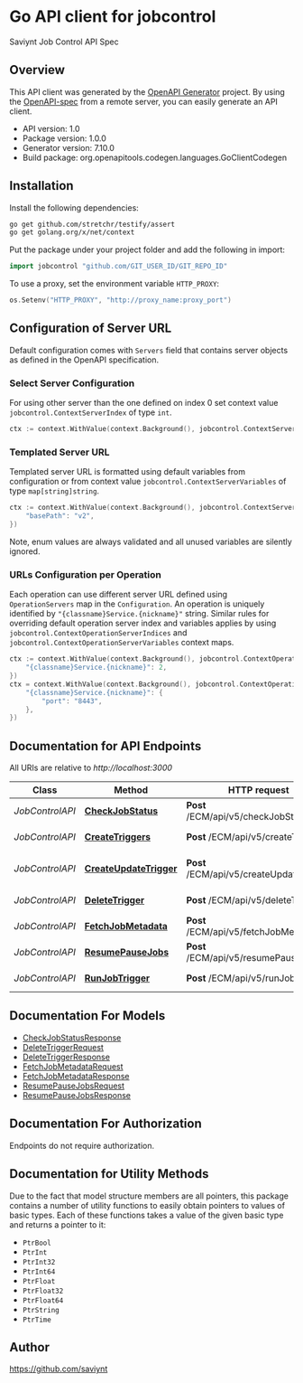 # Go API client for jobcontrol

Saviynt Job Control API Spec

## Overview
This API client was generated by the [OpenAPI Generator](https://openapi-generator.tech) project.  By using the [OpenAPI-spec](https://www.openapis.org/) from a remote server, you can easily generate an API client.

- API version: 1.0
- Package version: 1.0.0
- Generator version: 7.10.0
- Build package: org.openapitools.codegen.languages.GoClientCodegen

## Installation

Install the following dependencies:

```sh
go get github.com/stretchr/testify/assert
go get golang.org/x/net/context
```

Put the package under your project folder and add the following in import:

```go
import jobcontrol "github.com/GIT_USER_ID/GIT_REPO_ID"
```

To use a proxy, set the environment variable `HTTP_PROXY`:

```go
os.Setenv("HTTP_PROXY", "http://proxy_name:proxy_port")
```

## Configuration of Server URL

Default configuration comes with `Servers` field that contains server objects as defined in the OpenAPI specification.

### Select Server Configuration

For using other server than the one defined on index 0 set context value `jobcontrol.ContextServerIndex` of type `int`.

```go
ctx := context.WithValue(context.Background(), jobcontrol.ContextServerIndex, 1)
```

### Templated Server URL

Templated server URL is formatted using default variables from configuration or from context value `jobcontrol.ContextServerVariables` of type `map[string]string`.

```go
ctx := context.WithValue(context.Background(), jobcontrol.ContextServerVariables, map[string]string{
	"basePath": "v2",
})
```

Note, enum values are always validated and all unused variables are silently ignored.

### URLs Configuration per Operation

Each operation can use different server URL defined using `OperationServers` map in the `Configuration`.
An operation is uniquely identified by `"{classname}Service.{nickname}"` string.
Similar rules for overriding default operation server index and variables applies by using `jobcontrol.ContextOperationServerIndices` and `jobcontrol.ContextOperationServerVariables` context maps.

```go
ctx := context.WithValue(context.Background(), jobcontrol.ContextOperationServerIndices, map[string]int{
	"{classname}Service.{nickname}": 2,
})
ctx = context.WithValue(context.Background(), jobcontrol.ContextOperationServerVariables, map[string]map[string]string{
	"{classname}Service.{nickname}": {
		"port": "8443",
	},
})
```

## Documentation for API Endpoints

All URIs are relative to *http://localhost:3000*

Class | Method | HTTP request | Description
------------ | ------------- | ------------- | -------------
*JobControlAPI* | [**CheckJobStatus**](docs/JobControlAPI.md#checkjobstatus) | **Post** /ECM/api/v5/checkJobStatus | Check Job Status
*JobControlAPI* | [**CreateTriggers**](docs/JobControlAPI.md#createtriggers) | **Post** /ECM/api/v5/createTriggers | Create Triggers
*JobControlAPI* | [**CreateUpdateTrigger**](docs/JobControlAPI.md#createupdatetrigger) | **Post** /ECM/api/v5/createUpdateTrigger | Create and Update Trigger
*JobControlAPI* | [**DeleteTrigger**](docs/JobControlAPI.md#deletetrigger) | **Post** /ECM/api/v5/deleteTrigger | Delete Trigger
*JobControlAPI* | [**FetchJobMetadata**](docs/JobControlAPI.md#fetchjobmetadata) | **Post** /ECM/api/v5/fetchJobMetadata | Fetch Job Metadata
*JobControlAPI* | [**ResumePauseJobs**](docs/JobControlAPI.md#resumepausejobs) | **Post** /ECM/api/v5/resumePauseJobs | Resume Pause Jobs
*JobControlAPI* | [**RunJobTrigger**](docs/JobControlAPI.md#runjobtrigger) | **Post** /ECM/api/v5/runJobTrigger | Run Job Trigger


## Documentation For Models

 - [CheckJobStatusResponse](docs/CheckJobStatusResponse.md)
 - [DeleteTriggerRequest](docs/DeleteTriggerRequest.md)
 - [DeleteTriggerResponse](docs/DeleteTriggerResponse.md)
 - [FetchJobMetadataRequest](docs/FetchJobMetadataRequest.md)
 - [FetchJobMetadataResponse](docs/FetchJobMetadataResponse.md)
 - [ResumePauseJobsRequest](docs/ResumePauseJobsRequest.md)
 - [ResumePauseJobsResponse](docs/ResumePauseJobsResponse.md)


## Documentation For Authorization

Endpoints do not require authorization.


## Documentation for Utility Methods

Due to the fact that model structure members are all pointers, this package contains
a number of utility functions to easily obtain pointers to values of basic types.
Each of these functions takes a value of the given basic type and returns a pointer to it:

* `PtrBool`
* `PtrInt`
* `PtrInt32`
* `PtrInt64`
* `PtrFloat`
* `PtrFloat32`
* `PtrFloat64`
* `PtrString`
* `PtrTime`

## Author

https://github.com/saviynt

